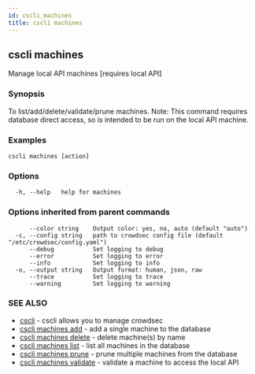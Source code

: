 ```yaml
---
id: cscli_machines
title: cscli machines
---
```

## cscli machines

Manage local API machines [requires local API]

### Synopsis

To list/add/delete/validate/prune machines.
Note: This command requires database direct access, so is intended to be run on the local API machine.


### Examples

```
cscli machines [action]
```

### Options

```
  -h, --help   help for machines
```

### Options inherited from parent commands

```
      --color string    Output color: yes, no, auto (default "auto")
  -c, --config string   path to crowdsec config file (default "/etc/crowdsec/config.yaml")
      --debug           Set logging to debug
      --error           Set logging to error
      --info            Set logging to info
  -o, --output string   Output format: human, json, raw
      --trace           Set logging to trace
      --warning         Set logging to warning
```

### SEE ALSO

* [cscli](/cscli/cscli.md)	 - cscli allows you to manage crowdsec
* [cscli machines add](/cscli/cscli_machines_add.md)	 - add a single machine to the database
* [cscli machines delete](/cscli/cscli_machines_delete.md)	 - delete machine(s) by name
* [cscli machines list](/cscli/cscli_machines_list.md)	 - list all machines in the database
* [cscli machines prune](/cscli/cscli_machines_prune.md)	 - prune multiple machines from the database
* [cscli machines validate](/cscli/cscli_machines_validate.md)	 - validate a machine to access the local API

